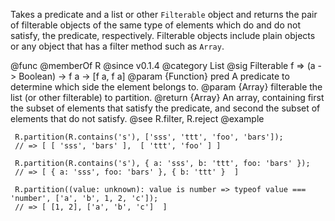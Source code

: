Takes a predicate and a list or other `Filterable` object and returns the
pair of filterable objects of the same type of elements which do and do not
satisfy, the predicate, respectively. Filterable objects include plain objects or any object
that has a filter method such as `Array`.

@func
@memberOf R
@since v0.1.4
@category List
@sig Filterable f => (a -> Boolean) -> f a -> [f a, f a]
@param {Function} pred A predicate to determine which side the element belongs to.
@param {Array} filterable the list (or other filterable) to partition.
@return {Array} An array, containing first the subset of elements that satisfy the
        predicate, and second the subset of elements that do not satisfy.
@see R.filter, R.reject
@example

     R.partition(R.contains('s'), ['sss', 'ttt', 'foo', 'bars']);
     // => [ [ 'sss', 'bars' ],  [ 'ttt', 'foo' ] ]

     R.partition(R.contains('s'), { a: 'sss', b: 'ttt', foo: 'bars' });
     // => [ { a: 'sss', foo: 'bars' }, { b: 'ttt' }  ]

     R.partition((value: unknown): value is number => typeof value === 'number', ['a', 'b', 1, 2, 'c']);
     // => [ [1, 2], ['a', 'b', 'c']  ]
